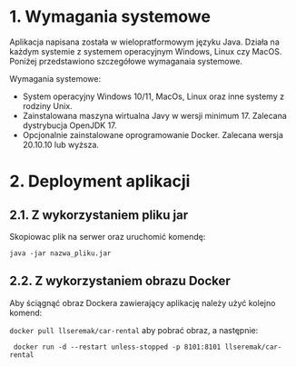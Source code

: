 # 1. Wymagania systemowe
Aplikacja napisana została w wielopratformowym języku Java. Działa na każdym systemie z systemem operacyjnym Windows, Linux czy MacOS. 
Poniżej przedstawiono szczegółowe wymaganaia systemowe.

Wymagania systemowe:
* System operacyjny Windows 10/11, MacOs, Linux oraz inne systemy z rodziny Unix.
* Zainstalowana maszyna wirtualna Javy w wersji minimum 17. Zalecana dystrybucja OpenJDK 17.
* Opcjonalnie zainstalowane oprogramowanie Docker. Zalecana wersja 20.10.10 lub wyższa.

# 2. Deployment aplikacji
## 2.1. Z wykorzystaniem pliku jar
Skopiowac plik na serwer oraz uruchomić komendę:

`java -jar nazwa_pliku.jar`

## 2.2. Z wykorzystaniem obrazu Docker
Aby ściągnąć obraz Dockera zawierający aplikację należy użyć kolejno komend:

`docker pull llseremak/car-rental`
aby pobrać obraz, a następnie:

` docker run -d --restart unless-stopped -p 8101:8101 llseremak/car-rental`


